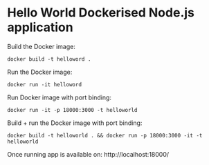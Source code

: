 # Hello World Dockerised Node.js application

Build the Docker image:
```
docker build -t helloword .
```

Run the Docker image:
```
docker run -it helloword
```

Run Docker image with port binding:
```
docker run -it -p 18000:3000 -t helloworld
```

Build + run the Docker image with port binding:
```
docker build -t helloworld . && docker run -p 18000:3000 -it -t helloworld
```

Once running app is available on: http://localhost:18000/
